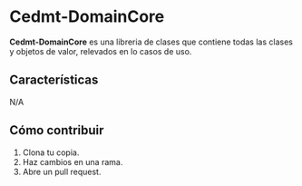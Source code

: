 # Cedmt-DomainCore

**Cedmt-DomainCore** es una libreria de clases que contiene todas las clases y objetos de valor, relevados en lo casos de uso.

## Características

N/A

## Cómo contribuir

1. Clona tu copia.
2. Haz cambios en una rama.
3. Abre un pull request.
